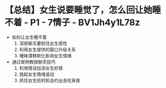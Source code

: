# 【总结】女生说要睡觉了，怎么回让她睡不着 - P1 - 7情子 - BV1Jh4y1L78z

-   如何让女生睡不着
    1.  深夜聊天要抓住女生感性
    2.  利用女生提供的窗口升级关系
    3.  暧昧潜移默化影响女生情绪
-   通过案例教授聊天技巧
    1.  利用情话加深女生好感
    2.  挑起女生情绪波动
    3.  抓住女生给的机会约出去吃宵夜